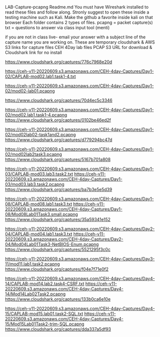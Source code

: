 LAB-Capture-pcapng
Readme.md
You must have Wireshark installed to read these files and follow along.
Stronly suggest to open these inside a testing machine such as Kali.
Make the github a favorite inside kali on that browser
Each folder contains 2 types of files.
pcapng = packet capture(s)
txt = questions to answer via class input tool (menti)

if you are not in class live- email your answer with a subject line of the capture name you are working on.
These are temporary cloudshark & AWS S3 links for capture files
CEH 4Day lab files
PCAP S3 URL for download & Cloudshark link for no install

https://www.cloudshark.org/captures/776c7968e20d
	
https://ceh-v11-20220609.s3.amazonaws.com/CEH-4day-Captures/Day1-02/CAPLAB-mod02.lab1.task1-4.txt
	
https://ceh-v11-20220609.s3.amazonaws.com/CEH-4day-Captures/Day1-02/mod02-lab01.pcapng
	
https://www.cloudshark.org/captures/70d4ec5c3346
	
https://ceh-v11-20220609.s3.amazonaws.com/CEH-4day-Captures/Day1-02/mod02.lab1.task1-4.pcapng
	https://www.cloudshark.org/captures/0102be46ed2f
	
https://ceh-v11-20220609.s3.amazonaws.com/CEH-4day-Captures/Day1-02/mod02lab02-task1and2.pcapng
	https://www.cloudshark.org/captures/d779294bc47d
	
https://ceh-v11-20220609.s3.amazonaws.com/CEH-4day-Captures/Day1-02/mod02lab2task3.pcapng	
	https://www.cloudshark.org/captures/5167b701a808
	
https://ceh-v11-20220609.s3.amazonaws.com/CEH-4day-Captures/Day1-03/CAPLAB-mod03.lab3.task2.txt
https://ceh-v11-20220609.s3.amazonaws.com/CEH-4day-Captures/Day1-03/mod03.lab3.task2.pcapng
	https://www.cloudshark.org/captures/ba7b3e5e5d39
	
https://ceh-v11-20220609.s3.amazonaws.com/CEH-4day-Captures/Day1-08/CAPLAB-mod08.lab1.task3.txt
https://ceh-v11-20220609.s3.amazonaws.com/CEH-4day-Captures/Day1-08/Mod08Lab01Task3.small.pcapng
	https://www.cloudshark.org/captures/35a59341e152
	
https://ceh-v11-20220609.s3.amazonaws.com/CEH-4day-Captures/Day2-04/CAPLAB-mod04.lab1.task3.txt
https://ceh-v11-20220609.s3.amazonaws.com/CEH-4day-Captures/Day2-04/Mod04Lab01Task3-NetBIOS-Enum.pcapng
	https://www.cloudshark.org/captures/5521295f3c0c
	
https://ceh-v11-20220609.s3.amazonaws.com/CEH-4day-Captures/Day3-11/mod11.lab1.task2.pcapng
	https://www.cloudshark.org/captures/f04e7f71e0f2
	
https://ceh-v11-20220609.s3.amazonaws.com/CEH-4day-Captures/Day4-14/CAPLAB-mod14.lab2.task4-CSRF.txt
https://ceh-v11-20220609.s3.amazonaws.com/CEH-4day-Captures/Day4-14/Mod14Lab02Task2.pcapng
	https://www.cloudshark.org/captures/133b0ca6e10e
	
https://ceh-v11-20220609.s3.amazonaws.com/CEH-4day-Captures/Day4-15/CAPLAB-mod15.lab01.task2-SQL.txt
https://ceh-v11-20220609.s3.amazonaws.com/CEH-4day-Captures/Day4-15/Mod15Lab01Task2-trim-SQL.pcapng
	https://www.cloudshark.org/captures/dda337a5df93
